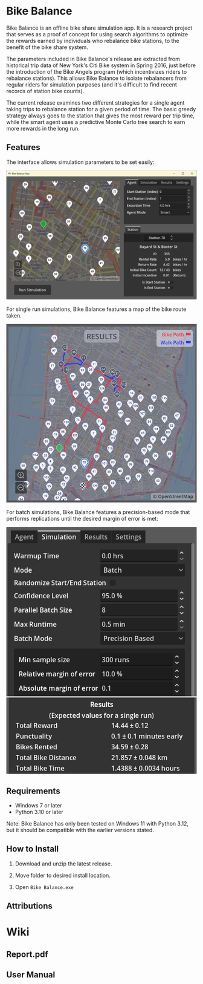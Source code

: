 # Bike Balance
Bike Balance is an offline bike share simulation app. It is a research project that serves as a proof of concept for using search algorithms to optimize the rewards earned by individuals who rebalance bike stations, to the benefit of the bike share system.

The parameters included in Bike Balance's release are extracted from historical trip data of New York's Citi Bike system in Spring 2016, just before the introduction of the Bike Angels program (which incentivizes riders to rebalance stations). This allows Bike Balance to isolate rebalancers from regular riders for simulation purposes (and it's difficult to find recent records of station bike counts). 

The current release examines two different strategies for a single agent taking trips to rebalance station for a given period of time. The basic greedy strategy always goes to the station that gives the most reward per trip time, while the smart agent uses a predictive Monte Carlo tree search to earn more rewards in the long run.


## Features
The interface allows simulation parameters to be set easily:

![image](screenshots/feature_parameters.png)

For single run simulations, Bike Balance features a map of the bike route taken.

![image](screenshots/feature_single_run.png)

For batch simulations, Bike Balance features a precision-based mode that performs replications until the desired margin of error is met:

![image](screenshots/feature_batch_params.png) ![image](screenshots/batch_results.png)


## Requirements
- Windows 7 or later
- Python 3.10 or later

Note: Bike Balance has only been tested on Windows 11 with Python 3.12, but it should be compatible with the earlier versions stated.


## How to Install

1. Download and unzip the latest release. 

2. Move folder to desired install location.

3. Open `Bike Balance.exe`


## Attributions




# Wiki

## Report.pdf

## User Manual
